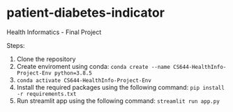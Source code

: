 # patient-diabetes-indicator
Health Informatics - Final Project

Steps: 
1. Clone the repository
2. Create enviroment using conda: `conda create --name CS644-HealthInfo-Project-Env python=3.8.5`
3. `conda activate CS644-HealthInfo-Project-Env`
4. Install the required packages using the following command: `pip install -r requirements.txt`
5. Run streamlit app using the following command: `streamlit run app.py`
